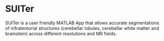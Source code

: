 # SUITer
SUITer is a user friendly MATLAB App that allows accurate segmentations of infratentorial structures (cerebellar lobules, cerebellar white matter and brainstem) across different resolutions and MR fields.
